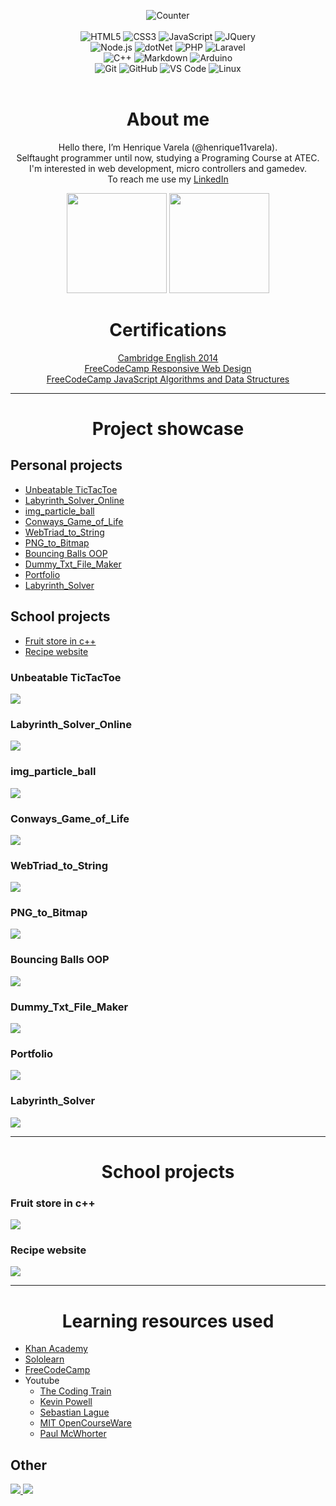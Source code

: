 <!-- Shields -->
<div align="center">
  
  ![Counter](https://komarev.com/ghpvc/?username=henrique11varela&style=for-the-badge&color=blueviolet&label=Views)
  <br><br>
  ![HTML5](https://img.shields.io/badge/-HTML5-%23E44D27?style=for-the-badge&logo=html5&logoColor=ffffff)
  ![CSS3](https://img.shields.io/badge/-CSS3-%231572B6?style=for-the-badge&logo=css3)
  ![JavaScript](https://img.shields.io/badge/-JavaScript-%23F7DF1C?style=for-the-badge&logo=javascript&logoColor=000000&labelColor=%23F7DF1C&color=%23FFCE5A)
  ![JQuery](https://img.shields.io/badge/jQuery-0769AD?style=for-the-badge&logo=jquery&logoColor=white)
  <br>
  ![Node.js](https://img.shields.io/badge/-node.js-%23339933?style=for-the-badge&logo=node.js&logoColor=ffffff)
  ![dotNet](https://img.shields.io/badge/-.net-%23512BD4?style=for-the-badge&logo=dotnet&logoColor=ffffff)
  ![PHP](https://img.shields.io/badge/-PHP-%23777BB4?style=for-the-badge&logo=php&logoColor=ffffff)
  ![Laravel](https://img.shields.io/badge/-laravel-%23FF2D20?style=for-the-badge&logo=laravel&logoColor=ffffff)
  <br>
  ![C++](https://img.shields.io/badge/C%2B%2B-00599C?style=for-the-badge&logo=c%2B%2B&logoColor=white)
  ![Markdown](https://img.shields.io/badge/Markdown-000000?style=for-the-badge&logo=markdown&logoColor=white)
  ![Arduino](https://img.shields.io/badge/-Arduino-00979D?style=for-the-badge&logo=Arduino&logoColor=ffffff)
  <br>
  ![Git](https://img.shields.io/badge/-Git-%23F05032?style=for-the-badge&logo=git&logoColor=%23ffffff)
  ![GitHub](https://img.shields.io/badge/-GitHub-181717?style=for-the-badge&logo=github)
  ![VS Code](http://img.shields.io/badge/-VS%20Code-007ACC?style=for-the-badge&logo=visual-studio-code&logoColor=ffffff)
  ![Linux](http://img.shields.io/badge/-Linux-FCC624?style=for-the-badge&logo=linux&logoColor=000000)
  <br><br>
  
</div>

<h1 align="center">About me</h1>

<div align="center">
  
Hello there, I’m Henrique Varela (@henrique11varela).  
Selftaught programmer until now, studying a Programing Course at ATEC.   
I'm interested in web development, micro controllers and gamedev.  
To reach me use my [LinkedIn](https://www.linkedin.com/in/henrique-varela/)
</div>
  
<p align="center">
  <a>
    <img src="https://github-readme-stats-eight-theta.vercel.app/api?username=henrique11varela&show_icons=true&theme=highcontrast&include_all_commits=true&count_private=true" style="height: 10rem;">
    <img src="https://github-readme-stats-eight-theta.vercel.app/api/top-langs/?username=henrique11varela&layout=compact&langs_count=8&theme=highcontrast"  style="height: 10rem;">
  </a>
</p>

<h1 align="center">Certifications</h1>

<div align="center">
  <a href="https://i.imgur.com/sADWAkY.png">Cambridge English 2014</a><br>
  <a href="https://www.freecodecamp.org/certification/henrique_varela/responsive-web-design">FreeCodeCamp Responsive Web Design</a><br>
  <a href="https://www.freecodecamp.org/certification/henrique_varela/javascript-algorithms-and-data-structures">FreeCodeCamp JavaScript Algorithms and Data Structures</a>
</div>

---

<h1 align="center">Project showcase</h1>

## Personal projects
- [Unbeatable TicTacToe](#unbeatable-tictactoe)
- [Labyrinth\_Solver\_Online](#labyrinth_solver_online)
- [img\_particle\_ball](#img_particle_ball)
- [Conways\_Game\_of\_Life](#conways_game_of_life)
- [WebTriad\_to\_String](#webtriad_to_string)
- [PNG\_to\_Bitmap](#png_to_bitmap)
- [Bouncing Balls OOP](#bouncing-balls-oop)
- [Dummy\_Txt\_File\_Maker](#dummy_txt_file_maker)
- [Portfolio](#portfolio)
- [Labyrinth\_Solver](#labyrinth_solver)
## School projects
- [Fruit store in c++](#fruit-store-in-c)
- [Recipe website](#recipe-website)

### Unbeatable TicTacToe  
[![](imgs/UnbeatableTicTacToeJS.png)](https://henrique11varela.github.io/UnbeatableTicTacToeJS/)

### Labyrinth_Solver_Online
[![](imgs/Labyrinth_Solver_Online.png)](https://henrique11varela.github.io/Labyrinth_Solver_Online/)

### img_particle_ball
[![](imgs/img_particle_ball.png)](https://henrique11varela.github.io/img_particle_ball/)

### Conways_Game_of_Life
[![](imgs/game_of_life.gif)](https://henrique11varela.github.io/Conways_Game_of_Life/)

### WebTriad_to_String
[![](imgs/WebTriad_to_String.png)](https://henrique11varela.github.io/WebTriad_to_String/)

### PNG_to_Bitmap
[![](imgs/PNG_to_Bitmap.png)](https://github.com/henrique11varela/PNG_to_Bitmap/)

### Bouncing Balls OOP
[![](imgs/Ball-physics-OOP.png)](https://editor.p5js.org/henrique11varela/full/HoJUcA-iM)

### Dummy_Txt_File_Maker
[![](imgs/Dummy_Txt_File_Maker.png)](https://github.com/henrique11varela/Dummy_Txt_File_Maker)

### Portfolio
[![](imgs/Portfolio.png)](https://henrique11varela.github.io/)

### Labyrinth_Solver
[![](imgs/Labyrinth_Solver.png)](https://github.com/henrique11varela/Labyrinth_Solver)

---

<h1 align="center">School projects</h1>

### Fruit store in c++
[![](imgs/atec-t1-loja.png)](https://github.com/henrique11varela/atec-t1-loja)

### Recipe website
[![](imgs/Marialface.png)](https://github.com/henrique11varela/Marialface)

---

<h1 align="center">Learning resources used</h1>

- [Khan Academy](https://www.khanacademy.org/computing/computer-programming)
- [Sololearn](https://www.sololearn.com/)
- [FreeCodeCamp](https://www.freecodecamp.org/)
- Youtube
  - [The Coding Train](https://www.youtube.com/channel/UCvjgXvBlbQiydffZU7m1_aw)
  - [Kevin Powell](https://www.youtube.com/@KevinPowell)
  - [Sebastian Lague](https://www.youtube.com/@SebastianLague)
  - [MIT OpenCourseWare](https://www.youtube.com/@mitocw)
  - [Paul McWhorter](https://www.youtube.com/@paulmcwhorter)

## Other

[
  ![](https://img.shields.io/badge/-Notebook-FF5722?style=for-the-badge&logo=mdBook&logoColor=ffffff)
](https://github.com/henrique11varela/PersonalNotebook)
[
  ![](https://img.shields.io/badge/-Links-05164D?style=for-the-badge&logo=CodeFactor&logoColor=ffffff)
](https://henrique11varela.github.io/LINKS/)
